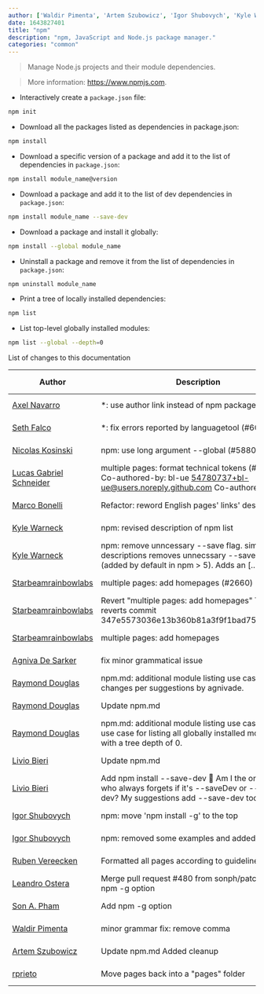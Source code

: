 ```yaml
---
author: ['Waldir Pimenta', 'Artem Szubowicz', 'Igor Shubovych', 'Kyle Warneck', 'Agniva De Sarker', 'Livio Bieri', 'Nicolas Kosinski', 'Lucas Gabriel Schneider', 'rprieto', 'Axel Navarro', 'Raymond Douglas', 'Son A. Pham', 'Starbeamrainbowlabs', 'Marco Bonelli', 'Leandro Ostera', 'Seth Falco', 'Ruben Vereecken']
date: 1643827401
title: "npm"
description: "npm, JavaScript and Node.js package manager."
categories: "common"
---
```

> Manage Node.js projects and their module dependencies.

> More information: <https://www.npmjs.com>.

- Interactively create a `package.json` file:

```bash
npm init
```

- Download all the packages listed as dependencies in package.json:

```bash
npm install
```

- Download a specific version of a package and add it to the list of dependencies in `package.json`:

```bash
npm install module_name@version
```

- Download a package and add it to the list of dev dependencies in `package.json`:

```bash
npm install module_name --save-dev
```

- Download a package and install it globally:

```bash
npm install --global module_name
```

- Uninstall a package and remove it from the list of dependencies in `package.json`:

```bash
npm uninstall module_name
```

- Print a tree of locally installed dependencies:

```bash
npm list
```

- List top-level globally installed modules:

```bash
npm list --global --depth=0
```
List of changes to this documentation


Author | Description | ISO 8601 Date | GitHub link
------|-----|-----|-----
[Axel Navarro](mailto:navarroaxel@gmail.com) | *: use author link instead of npm package (#7730) | 2022-02-02T19:43:21 | [c2c16f61acbd](https://github.com/tldr-pages/tldr/commit/c2c16f61acbdca1933961fbbc20a80bdae76ece5)
[Seth Falco](mailto:seth@falco.fun) | *: fix errors reported by languagetool (#6069) | 2021-08-15T19:59:09 | [3e4c519004a4](https://github.com/tldr-pages/tldr/commit/3e4c519004a471c861cdc609fd7239ee3355671c)
[Nicolas Kosinski](mailto:nicokosi@yahoo.com) | npm: use long argument --global (#5880) | 2021-05-04T09:26:22 | [1fe05c4e59dd](https://github.com/tldr-pages/tldr/commit/1fe05c4e59ddbb8aebbd121f692cd3b743087724)
[Lucas Gabriel Schneider](mailto:casdpa@gmail.com) | multiple pages: format technical tokens (#5119) Co-authored-by: bl-ue <54780737+bl-ue@users.noreply.github.com> Co-authored-by: [...] | 2021-01-31T18:05:18 | [a5fe31bc47ae](https://github.com/tldr-pages/tldr/commit/a5fe31bc47aece3efa5e66b52b3cf384f27d5d72)
[Marco Bonelli](mailto:marco@mebeim.net) | Refactor: reword English pages' links' descriptions. | 2019-06-03T14:19:41 | [66abb98ce935](https://github.com/tldr-pages/tldr/commit/66abb98ce935c0f4516bf30c4d6da72180d5a3ab)
[Kyle Warneck](mailto:warneck@adobe.com) | npm: revised description of npm list | 2019-03-13T04:42:11 | [2c6e7f7c20c5](https://github.com/tldr-pages/tldr/commit/2c6e7f7c20c5636b180dac112c7e3df36c9ecc8d)
[Kyle Warneck](mailto:warneck@adobe.com) | npm: remove unncessary --save flag. simplify descriptions removes unnecssary --save flag (added by default in npm > 5). Adds an [...] | 2019-03-13T04:42:11 | [5f5cd8759e30](https://github.com/tldr-pages/tldr/commit/5f5cd8759e30df55f6aa9df1080adb7c4f786d61)
[Starbeamrainbowlabs](mailto:sbrl@starbeamrainbowlabs.com) | multiple pages: add homepages (#2660) | 2019-01-30T12:19:23 | [a19866e88add](https://github.com/tldr-pages/tldr/commit/a19866e88addb239484637579b17e7c6ea9b53aa)
[Starbeamrainbowlabs](mailto:sbrl@starbeamrainbowlabs.com) | Revert "multiple pages: add homepages" This reverts commit 347e5573036e13b360b81a3f9f1bad75cf2c2b03. | 2018-12-20T00:33:18 | [45ec3033c04f](https://github.com/tldr-pages/tldr/commit/45ec3033c04fbc67b97fa4d21e2b409b1f14a667)
[Starbeamrainbowlabs](mailto:sbrl@starbeamrainbowlabs.com) | multiple pages: add homepages | 2018-12-20T00:29:00 | [347e5573036e](https://github.com/tldr-pages/tldr/commit/347e5573036e13b360b81a3f9f1bad75cf2c2b03)
[Agniva De Sarker](mailto:agnivade@yahoo.co.in) | fix minor grammatical issue | 2017-11-23T07:11:06 | [88289e54be0f](https://github.com/tldr-pages/tldr/commit/88289e54be0ff2c11fa72715bab86d04960ef7bf)
[Raymond Douglas](mailto:raymondjdouglas@gmail.com) | npm.md: additional module listing use case Made changes per suggestions by agnivade. | 2017-11-23T07:06:43 | [5b9848dc644d](https://github.com/tldr-pages/tldr/commit/5b9848dc644daedd1a2943a8ad168d8c0a751fc7)
[Raymond Douglas](mailto:raymondjdouglas@gmail.com) | Update npm.md | 2017-11-23T00:57:36 | [b5d71ae19600](https://github.com/tldr-pages/tldr/commit/b5d71ae196006ee42cf3c908b545fc86e97c502a)
[Raymond Douglas](mailto:raymondjdouglas@gmail.com) | npm.md: additional module listing use case Added a use case for listing all globally installed modules with a tree depth of 0. | 2017-11-23T00:56:00 | [91c6744c1e1d](https://github.com/tldr-pages/tldr/commit/91c6744c1e1dedc21fb5ca2e1e4da4a82d451e6b)
[Livio Bieri](mailto:livioso@users.noreply.github.com) | Update npm.md | 2016-05-05T16:13:29 | [9f182ee6865d](https://github.com/tldr-pages/tldr/commit/9f182ee6865d3859f25080dae71ccb50757b5175)
[Livio Bieri](mailto:livioso@users.noreply.github.com) | Add npm install --save-dev 🐖 Am I the only one who always forgets if it's --saveDev or --save-dev? My suggestions add --save-dev too. 💩 | 2016-05-04T10:46:42 | [9dc3893c5937](https://github.com/tldr-pages/tldr/commit/9dc3893c5937de5f7cc99651d909523aea0f7756)
[Igor Shubovych](mailto:igor.shubovych@gmail.com) | npm: move 'npm install -g' to the top | 2016-01-30T17:15:22 | [f785b8d431ee](https://github.com/tldr-pages/tldr/commit/f785b8d431ee5781d2826843e9ad12601070dcfe)
[Igor Shubovych](mailto:igor.shubovych@gmail.com) | npm: removed some examples and added others | 2016-01-30T14:05:05 | [7692a0d13a01](https://github.com/tldr-pages/tldr/commit/7692a0d13a01504160fa6ccb0c502ef6727d949e)
[Ruben Vereecken](mailto:rubenvereecken@gmail.com) | Formatted all pages according to guidelines. | 2016-01-08T09:38:59 | [066582e8eab5](https://github.com/tldr-pages/tldr/commit/066582e8eab57bce9861cc8d379e158d61f1cc95)
[Leandro Ostera](mailto:leandro@ostera.io) | Merge pull request #480 from sonph/patch-1 Add npm -g option | 2015-12-30T21:22:17 | [ca2378a30a4e](https://github.com/tldr-pages/tldr/commit/ca2378a30a4eaba7b7c0e9dfffcb660735ccc46d)
[Son A. Pham](mailto:sp@sonpham.me) | Add npm -g option | 2015-12-30T20:54:13 | [36f1b3ec7267](https://github.com/tldr-pages/tldr/commit/36f1b3ec726711547923a7e9b350e5aadc92cb22)
[Waldir Pimenta](mailto:waldyrious@gmail.com) | minor grammar fix: remove comma | 2015-12-30T15:53:38 | [0c373e9db7b6](https://github.com/tldr-pages/tldr/commit/0c373e9db7b68266c6b05cfdb5baa6e3c646d427)
[Artem Szubowicz](mailto:shybovycha@gmail.com) | Update npm.md Added cleanup | 2015-12-30T14:10:04 | [5222aac447ce](https://github.com/tldr-pages/tldr/commit/5222aac447ce3e07ca8d7e2e9163b59bcb478fcc)
[rprieto](mailto:choicesmade@gmail.com) | Move pages back into a "pages" folder | 2014-03-04T13:28:29 | [f00bf64426a7](https://github.com/tldr-pages/tldr/commit/f00bf64426a792ee3aac792f9c0aec3f8b1eaa7d)

